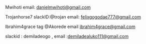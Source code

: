 Mwihoti   email: danielmwihoti@gmail.com

Trojanhorse7 slackID:@trojan email: felixgogodae777@gmail.com

Ibrahim4grace tag @Akorede email ibrahim4grace@gmail.com

slackid : demiladeogo , email :demiladealuko111@gmail.com

